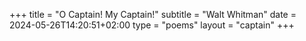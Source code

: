 +++
title = "O Captain! My Captain!"
subtitle = "Walt Whitman"
date = 2024-05-26T14:20:51+02:00
type = "poems"
layout = "captain"
+++
